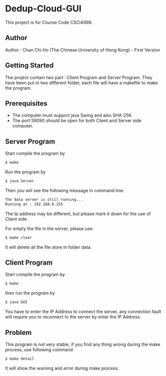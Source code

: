 # Dedup-Cloud-GUI
This project is for Course Code CSCI4998. 

## Author
Author : Chan Chi Ho (The Chinese University of Hong Kong) - First Version

## Getting Started

The project contain two part : Client Program and Server Program. They have been put in two different folder, each file will have a makefile to make the program.

## Prerequisites

- The computer must support java Swing and also SHA-256.
- The port 59090 should be open for both Client and Server side computer.

## Server Program

Start compile the program by
```sh
$ make
```
Run the program by 
```sh
$ java Server
```
Then you will see the following message in command line:
```sh
The data server is still running...
Running at : 192.168.0.155
```
The Ip address may be different, but please mark it down for the use of Client side.

For empty the file in the server, please use:
```sh
$ make clear
```
It will delete all the file store in folder data.

## Client Program
 
Start compile the program by
```sh
$ make
```
then run the program by 
```sh
$ java GUI
```
You have to enter the IP Address to connect the server, any connection fault will require you to reconnect to the server by enter the IP Address.

## Problem

This program is not very stable, if you find any thing wrong during the make process, use following command
```sh
$ make detail
```
It will show the warning and error during make process.
